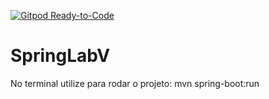 [![Gitpod Ready-to-Code](https://img.shields.io/badge/Gitpod-Ready--to--Code-blue?logo=gitpod)](https://gitpod.io/#https://github.com/acsimplicio/Cetriolo_LabV) 


# SpringLabV

No terminal utilize para rodar o projeto: mvn spring-boot:run


